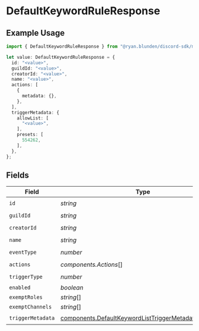 # DefaultKeywordRuleResponse

## Example Usage

```typescript
import { DefaultKeywordRuleResponse } from "@ryan.blunden/discord-sdk/models/components";

let value: DefaultKeywordRuleResponse = {
  id: "<value>",
  guildId: "<value>",
  creatorId: "<value>",
  name: "<value>",
  actions: [
    {
      metadata: {},
    },
  ],
  triggerMetadata: {
    allowList: [
      "<value>",
    ],
    presets: [
      554262,
    ],
  },
};
```

## Fields

| Field                                                                                                                        | Type                                                                                                                         | Required                                                                                                                     | Description                                                                                                                  |
| ---------------------------------------------------------------------------------------------------------------------------- | ---------------------------------------------------------------------------------------------------------------------------- | ---------------------------------------------------------------------------------------------------------------------------- | ---------------------------------------------------------------------------------------------------------------------------- |
| `id`                                                                                                                         | *string*                                                                                                                     | :heavy_check_mark:                                                                                                           | N/A                                                                                                                          |
| `guildId`                                                                                                                    | *string*                                                                                                                     | :heavy_check_mark:                                                                                                           | N/A                                                                                                                          |
| `creatorId`                                                                                                                  | *string*                                                                                                                     | :heavy_check_mark:                                                                                                           | N/A                                                                                                                          |
| `name`                                                                                                                       | *string*                                                                                                                     | :heavy_check_mark:                                                                                                           | N/A                                                                                                                          |
| `eventType`                                                                                                                  | *number*                                                                                                                     | :heavy_check_mark:                                                                                                           | N/A                                                                                                                          |
| `actions`                                                                                                                    | *components.Actions*[]                                                                                                       | :heavy_check_mark:                                                                                                           | N/A                                                                                                                          |
| `triggerType`                                                                                                                | *number*                                                                                                                     | :heavy_check_mark:                                                                                                           | N/A                                                                                                                          |
| `enabled`                                                                                                                    | *boolean*                                                                                                                    | :heavy_minus_sign:                                                                                                           | N/A                                                                                                                          |
| `exemptRoles`                                                                                                                | *string*[]                                                                                                                   | :heavy_minus_sign:                                                                                                           | N/A                                                                                                                          |
| `exemptChannels`                                                                                                             | *string*[]                                                                                                                   | :heavy_minus_sign:                                                                                                           | N/A                                                                                                                          |
| `triggerMetadata`                                                                                                            | [components.DefaultKeywordListTriggerMetadataResponse](../../models/components/defaultkeywordlisttriggermetadataresponse.md) | :heavy_check_mark:                                                                                                           | N/A                                                                                                                          |